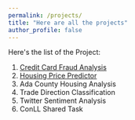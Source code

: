 ```yaml
---
permalink: /projects/
title: "Here are all the projects"
author_profile: false
---
```


Here's the list of the Project:

1. [Credit Card Fraud Analysis](https://rohitgang.github.io/frauddetect/)
2. [Housing Price Predictor](https://rohitgang.github.io/houseprice/)
3. Ada County Housing Analysis
4. Trade Direction Classification
5. Twitter Sentiment Analysis
6. ConLL Shared Task